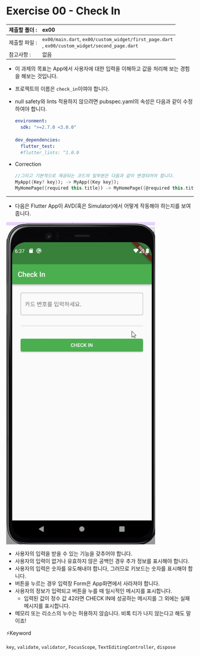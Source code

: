 # Exercise 00 - Check In

| 제출할 폴더 : | ex00                                                         |
| :------------ | :----------------------------------------------------------- |
| 제출할 파일 : | `ex00/main.dart`, `ex00/custom_widget/first_page.dart`<br />, `ex00/custom_widget/second_page.dart` |
| 참고사항 :    | 없음                                                         |

- 이 과제의 목표는 App에서 사용자에 대한 입력을 이해하고 값을 처리해 보는 경험을 해보는 것입니다.

- 프로젝트의 이름은 `check_in`이여야 합니다.

- null safety와 lints 적용하지 않으려면 pubspec.yaml의 속성은 다음과 같이 수정하여야 합니다.

  ```yaml
  environment:
    sdk: ">=2.7.0 <3.0.0"
  
  dev_dependencies:
    flutter_test:
  	#flutter_lints: ^1.0.0
  ```

- Correction

  ```dart
  //그리고 기본적으로 제공되는 코드의 일부분은 다음과 같이 변경되어야 합니다.
  MyApp({Key? key}); -> MyApp({Key key});
  MyHomePage({required this.title}) -> MyHomePage({@required this.title})
  ```

---

- 다음은 Flutter App이 AVD(혹은 Simulator)에서 어떻게 작동해야 하는지를 보여줍니다.

<img  align="center" src="../../.src/day02_ex00_00.gif">  


  - 사용자의 입력을 받을 수 있는 기능을 갖추어야 합니다.
- 사용자의 입력이 없거나 유효하지 않은 공백인 경우 추가 정보를 표시해야 합니다.
- 사용자의 입력은 숫자를 유도해내야 합니다, 그러므로 키보드는 숫자를 표시해야 합니다.
- 버튼을 누르는 경우 입력창 Form은 App화면에서 사라져야 합니다.
- 사용자의 정보가 입력되고 버튼을 누를 때 일시적인 메시지를 표시합니다.
     - 입력된 값이 정수 값 42라면 CHECK IN에 성공하는 메시지를 그 외에는 실패 메시지를 표시합니다.
- 메모리 또는 리소스의 누수는 허용하지 않습니다. 비록 티가 나지 않는다고 해도 말이죠!



⚡️Keyword

`key`, `validate`, `validator`, `FocusScope`, `TextEditingController`, `dispose`
